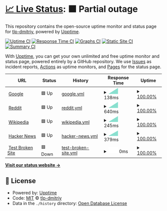 # [📈 Live Status](https://tlp-dmitriy.github.io/upptime): <!--live status--> **🟧 Partial outage**

This repository contains the open-source uptime monitor and status page for [tlp-dmitriy](https://tlp-dmitriy.github.io/upptime), powered by [Upptime](https://github.com/upptime/upptime).

[![Uptime CI](https://github.com/tlp-dmitriy/upptime/workflows/Uptime%20CI/badge.svg)](https://github.com/tlp-dmitriy/upptime/actions?query=workflow%3A%22Uptime+CI%22)
[![Response Time CI](https://github.com/tlp-dmitriy/upptime/workflows/Response%20Time%20CI/badge.svg)](https://github.com/tlp-dmitriy/upptime/actions?query=workflow%3A%22Response+Time+CI%22)
[![Graphs CI](https://github.com/tlp-dmitriy/upptime/workflows/Graphs%20CI/badge.svg)](https://github.com/tlp-dmitriy/upptime/actions?query=workflow%3A%22Graphs+CI%22)
[![Static Site CI](https://github.com/tlp-dmitriy/upptime/workflows/Static%20Site%20CI/badge.svg)](https://github.com/tlp-dmitriy/upptime/actions?query=workflow%3A%22Static+Site+CI%22)
[![Summary CI](https://github.com/tlp-dmitriy/upptime/workflows/Summary%20CI/badge.svg)](https://github.com/tlp-dmitriy/upptime/actions?query=workflow%3A%22Summary+CI%22)

With [Upptime](https://upptime.js.org), you can get your own unlimited and free uptime monitor and status page, powered entirely by a GitHub repository. We use [Issues](https://github.com/tlp-dmitriy/upptime/issues) as incident reports, [Actions](https://github.com/tlp-dmitriy/upptime/actions) as uptime monitors, and [Pages](https://tlp-dmitriy.github.io/upptime) for the status page.

<!--start: status pages-->
<!-- This summary is generated by Upptime (https://github.com/upptime/upptime) -->
<!-- Do not edit this manually, your changes will be overwritten -->
<!-- prettier-ignore -->
| URL | Status | History | Response Time | Uptime |
| --- | ------ | ------- | ------------- | ------ |
| <img alt="" src="https://icons.duckduckgo.com/ip3/www.google.com.ico" height="13"> [Google](https://www.google.com) | 🟩 Up | [google.yml](https://github.com/tlp-dmitriy/upptime/commits/HEAD/history/google.yml) | <details><summary><img alt="Response time graph" src="./graphs/google/response-time-week.png" height="20"> 138ms</summary><br><a href="https://tlp-dmitriy.github.io/upptime/history/google"><img alt="Response time 125" src="https://img.shields.io/endpoint?url=https%3A%2F%2Fraw.githubusercontent.com%2Ftlp-dmitriy%2Fupptime%2FHEAD%2Fapi%2Fgoogle%2Fresponse-time.json"></a><br><a href="https://tlp-dmitriy.github.io/upptime/history/google"><img alt="24-hour response time 88" src="https://img.shields.io/endpoint?url=https%3A%2F%2Fraw.githubusercontent.com%2Ftlp-dmitriy%2Fupptime%2FHEAD%2Fapi%2Fgoogle%2Fresponse-time-day.json"></a><br><a href="https://tlp-dmitriy.github.io/upptime/history/google"><img alt="7-day response time 138" src="https://img.shields.io/endpoint?url=https%3A%2F%2Fraw.githubusercontent.com%2Ftlp-dmitriy%2Fupptime%2FHEAD%2Fapi%2Fgoogle%2Fresponse-time-week.json"></a><br><a href="https://tlp-dmitriy.github.io/upptime/history/google"><img alt="30-day response time 125" src="https://img.shields.io/endpoint?url=https%3A%2F%2Fraw.githubusercontent.com%2Ftlp-dmitriy%2Fupptime%2FHEAD%2Fapi%2Fgoogle%2Fresponse-time-month.json"></a><br><a href="https://tlp-dmitriy.github.io/upptime/history/google"><img alt="1-year response time 125" src="https://img.shields.io/endpoint?url=https%3A%2F%2Fraw.githubusercontent.com%2Ftlp-dmitriy%2Fupptime%2FHEAD%2Fapi%2Fgoogle%2Fresponse-time-year.json"></a></details> | <details><summary><a href="https://tlp-dmitriy.github.io/upptime/history/google">100.00%</a></summary><a href="https://tlp-dmitriy.github.io/upptime/history/google"><img alt="All-time uptime 100.00%" src="https://img.shields.io/endpoint?url=https%3A%2F%2Fraw.githubusercontent.com%2Ftlp-dmitriy%2Fupptime%2FHEAD%2Fapi%2Fgoogle%2Fuptime.json"></a><br><a href="https://tlp-dmitriy.github.io/upptime/history/google"><img alt="24-hour uptime 100.00%" src="https://img.shields.io/endpoint?url=https%3A%2F%2Fraw.githubusercontent.com%2Ftlp-dmitriy%2Fupptime%2FHEAD%2Fapi%2Fgoogle%2Fuptime-day.json"></a><br><a href="https://tlp-dmitriy.github.io/upptime/history/google"><img alt="7-day uptime 100.00%" src="https://img.shields.io/endpoint?url=https%3A%2F%2Fraw.githubusercontent.com%2Ftlp-dmitriy%2Fupptime%2FHEAD%2Fapi%2Fgoogle%2Fuptime-week.json"></a><br><a href="https://tlp-dmitriy.github.io/upptime/history/google"><img alt="30-day uptime 100.00%" src="https://img.shields.io/endpoint?url=https%3A%2F%2Fraw.githubusercontent.com%2Ftlp-dmitriy%2Fupptime%2FHEAD%2Fapi%2Fgoogle%2Fuptime-month.json"></a><br><a href="https://tlp-dmitriy.github.io/upptime/history/google"><img alt="1-year uptime 100.00%" src="https://img.shields.io/endpoint?url=https%3A%2F%2Fraw.githubusercontent.com%2Ftlp-dmitriy%2Fupptime%2FHEAD%2Fapi%2Fgoogle%2Fuptime-year.json"></a></details>
| <img alt="" src="https://icons.duckduckgo.com/ip3/www.reddit.com.ico" height="13"> [Reddit](https://www.reddit.com) | 🟩 Up | [reddit.yml](https://github.com/tlp-dmitriy/upptime/commits/HEAD/history/reddit.yml) | <details><summary><img alt="Response time graph" src="./graphs/reddit/response-time-week.png" height="20"> 640ms</summary><br><a href="https://tlp-dmitriy.github.io/upptime/history/reddit"><img alt="Response time 661" src="https://img.shields.io/endpoint?url=https%3A%2F%2Fraw.githubusercontent.com%2Ftlp-dmitriy%2Fupptime%2FHEAD%2Fapi%2Freddit%2Fresponse-time.json"></a><br><a href="https://tlp-dmitriy.github.io/upptime/history/reddit"><img alt="24-hour response time 508" src="https://img.shields.io/endpoint?url=https%3A%2F%2Fraw.githubusercontent.com%2Ftlp-dmitriy%2Fupptime%2FHEAD%2Fapi%2Freddit%2Fresponse-time-day.json"></a><br><a href="https://tlp-dmitriy.github.io/upptime/history/reddit"><img alt="7-day response time 640" src="https://img.shields.io/endpoint?url=https%3A%2F%2Fraw.githubusercontent.com%2Ftlp-dmitriy%2Fupptime%2FHEAD%2Fapi%2Freddit%2Fresponse-time-week.json"></a><br><a href="https://tlp-dmitriy.github.io/upptime/history/reddit"><img alt="30-day response time 661" src="https://img.shields.io/endpoint?url=https%3A%2F%2Fraw.githubusercontent.com%2Ftlp-dmitriy%2Fupptime%2FHEAD%2Fapi%2Freddit%2Fresponse-time-month.json"></a><br><a href="https://tlp-dmitriy.github.io/upptime/history/reddit"><img alt="1-year response time 661" src="https://img.shields.io/endpoint?url=https%3A%2F%2Fraw.githubusercontent.com%2Ftlp-dmitriy%2Fupptime%2FHEAD%2Fapi%2Freddit%2Fresponse-time-year.json"></a></details> | <details><summary><a href="https://tlp-dmitriy.github.io/upptime/history/reddit">100.00%</a></summary><a href="https://tlp-dmitriy.github.io/upptime/history/reddit"><img alt="All-time uptime 100.00%" src="https://img.shields.io/endpoint?url=https%3A%2F%2Fraw.githubusercontent.com%2Ftlp-dmitriy%2Fupptime%2FHEAD%2Fapi%2Freddit%2Fuptime.json"></a><br><a href="https://tlp-dmitriy.github.io/upptime/history/reddit"><img alt="24-hour uptime 100.00%" src="https://img.shields.io/endpoint?url=https%3A%2F%2Fraw.githubusercontent.com%2Ftlp-dmitriy%2Fupptime%2FHEAD%2Fapi%2Freddit%2Fuptime-day.json"></a><br><a href="https://tlp-dmitriy.github.io/upptime/history/reddit"><img alt="7-day uptime 100.00%" src="https://img.shields.io/endpoint?url=https%3A%2F%2Fraw.githubusercontent.com%2Ftlp-dmitriy%2Fupptime%2FHEAD%2Fapi%2Freddit%2Fuptime-week.json"></a><br><a href="https://tlp-dmitriy.github.io/upptime/history/reddit"><img alt="30-day uptime 100.00%" src="https://img.shields.io/endpoint?url=https%3A%2F%2Fraw.githubusercontent.com%2Ftlp-dmitriy%2Fupptime%2FHEAD%2Fapi%2Freddit%2Fuptime-month.json"></a><br><a href="https://tlp-dmitriy.github.io/upptime/history/reddit"><img alt="1-year uptime 100.00%" src="https://img.shields.io/endpoint?url=https%3A%2F%2Fraw.githubusercontent.com%2Ftlp-dmitriy%2Fupptime%2FHEAD%2Fapi%2Freddit%2Fuptime-year.json"></a></details>
| <img alt="" src="https://icons.duckduckgo.com/ip3/en.wikipedia.org.ico" height="13"> [Wikipedia](https://en.wikipedia.org) | 🟩 Up | [wikipedia.yml](https://github.com/tlp-dmitriy/upptime/commits/HEAD/history/wikipedia.yml) | <details><summary><img alt="Response time graph" src="./graphs/wikipedia/response-time-week.png" height="20"> 245ms</summary><br><a href="https://tlp-dmitriy.github.io/upptime/history/wikipedia"><img alt="Response time 254" src="https://img.shields.io/endpoint?url=https%3A%2F%2Fraw.githubusercontent.com%2Ftlp-dmitriy%2Fupptime%2FHEAD%2Fapi%2Fwikipedia%2Fresponse-time.json"></a><br><a href="https://tlp-dmitriy.github.io/upptime/history/wikipedia"><img alt="24-hour response time 245" src="https://img.shields.io/endpoint?url=https%3A%2F%2Fraw.githubusercontent.com%2Ftlp-dmitriy%2Fupptime%2FHEAD%2Fapi%2Fwikipedia%2Fresponse-time-day.json"></a><br><a href="https://tlp-dmitriy.github.io/upptime/history/wikipedia"><img alt="7-day response time 245" src="https://img.shields.io/endpoint?url=https%3A%2F%2Fraw.githubusercontent.com%2Ftlp-dmitriy%2Fupptime%2FHEAD%2Fapi%2Fwikipedia%2Fresponse-time-week.json"></a><br><a href="https://tlp-dmitriy.github.io/upptime/history/wikipedia"><img alt="30-day response time 254" src="https://img.shields.io/endpoint?url=https%3A%2F%2Fraw.githubusercontent.com%2Ftlp-dmitriy%2Fupptime%2FHEAD%2Fapi%2Fwikipedia%2Fresponse-time-month.json"></a><br><a href="https://tlp-dmitriy.github.io/upptime/history/wikipedia"><img alt="1-year response time 254" src="https://img.shields.io/endpoint?url=https%3A%2F%2Fraw.githubusercontent.com%2Ftlp-dmitriy%2Fupptime%2FHEAD%2Fapi%2Fwikipedia%2Fresponse-time-year.json"></a></details> | <details><summary><a href="https://tlp-dmitriy.github.io/upptime/history/wikipedia">100.00%</a></summary><a href="https://tlp-dmitriy.github.io/upptime/history/wikipedia"><img alt="All-time uptime 100.00%" src="https://img.shields.io/endpoint?url=https%3A%2F%2Fraw.githubusercontent.com%2Ftlp-dmitriy%2Fupptime%2FHEAD%2Fapi%2Fwikipedia%2Fuptime.json"></a><br><a href="https://tlp-dmitriy.github.io/upptime/history/wikipedia"><img alt="24-hour uptime 100.00%" src="https://img.shields.io/endpoint?url=https%3A%2F%2Fraw.githubusercontent.com%2Ftlp-dmitriy%2Fupptime%2FHEAD%2Fapi%2Fwikipedia%2Fuptime-day.json"></a><br><a href="https://tlp-dmitriy.github.io/upptime/history/wikipedia"><img alt="7-day uptime 100.00%" src="https://img.shields.io/endpoint?url=https%3A%2F%2Fraw.githubusercontent.com%2Ftlp-dmitriy%2Fupptime%2FHEAD%2Fapi%2Fwikipedia%2Fuptime-week.json"></a><br><a href="https://tlp-dmitriy.github.io/upptime/history/wikipedia"><img alt="30-day uptime 100.00%" src="https://img.shields.io/endpoint?url=https%3A%2F%2Fraw.githubusercontent.com%2Ftlp-dmitriy%2Fupptime%2FHEAD%2Fapi%2Fwikipedia%2Fuptime-month.json"></a><br><a href="https://tlp-dmitriy.github.io/upptime/history/wikipedia"><img alt="1-year uptime 100.00%" src="https://img.shields.io/endpoint?url=https%3A%2F%2Fraw.githubusercontent.com%2Ftlp-dmitriy%2Fupptime%2FHEAD%2Fapi%2Fwikipedia%2Fuptime-year.json"></a></details>
| <img alt="" src="https://icons.duckduckgo.com/ip3/news.ycombinator.com.ico" height="13"> [Hacker News](https://news.ycombinator.com) | 🟩 Up | [hacker-news.yml](https://github.com/tlp-dmitriy/upptime/commits/HEAD/history/hacker-news.yml) | <details><summary><img alt="Response time graph" src="./graphs/hacker-news/response-time-week.png" height="20"> 379ms</summary><br><a href="https://tlp-dmitriy.github.io/upptime/history/hacker-news"><img alt="Response time 384" src="https://img.shields.io/endpoint?url=https%3A%2F%2Fraw.githubusercontent.com%2Ftlp-dmitriy%2Fupptime%2FHEAD%2Fapi%2Fhacker-news%2Fresponse-time.json"></a><br><a href="https://tlp-dmitriy.github.io/upptime/history/hacker-news"><img alt="24-hour response time 449" src="https://img.shields.io/endpoint?url=https%3A%2F%2Fraw.githubusercontent.com%2Ftlp-dmitriy%2Fupptime%2FHEAD%2Fapi%2Fhacker-news%2Fresponse-time-day.json"></a><br><a href="https://tlp-dmitriy.github.io/upptime/history/hacker-news"><img alt="7-day response time 379" src="https://img.shields.io/endpoint?url=https%3A%2F%2Fraw.githubusercontent.com%2Ftlp-dmitriy%2Fupptime%2FHEAD%2Fapi%2Fhacker-news%2Fresponse-time-week.json"></a><br><a href="https://tlp-dmitriy.github.io/upptime/history/hacker-news"><img alt="30-day response time 384" src="https://img.shields.io/endpoint?url=https%3A%2F%2Fraw.githubusercontent.com%2Ftlp-dmitriy%2Fupptime%2FHEAD%2Fapi%2Fhacker-news%2Fresponse-time-month.json"></a><br><a href="https://tlp-dmitriy.github.io/upptime/history/hacker-news"><img alt="1-year response time 384" src="https://img.shields.io/endpoint?url=https%3A%2F%2Fraw.githubusercontent.com%2Ftlp-dmitriy%2Fupptime%2FHEAD%2Fapi%2Fhacker-news%2Fresponse-time-year.json"></a></details> | <details><summary><a href="https://tlp-dmitriy.github.io/upptime/history/hacker-news">100.00%</a></summary><a href="https://tlp-dmitriy.github.io/upptime/history/hacker-news"><img alt="All-time uptime 100.00%" src="https://img.shields.io/endpoint?url=https%3A%2F%2Fraw.githubusercontent.com%2Ftlp-dmitriy%2Fupptime%2FHEAD%2Fapi%2Fhacker-news%2Fuptime.json"></a><br><a href="https://tlp-dmitriy.github.io/upptime/history/hacker-news"><img alt="24-hour uptime 100.00%" src="https://img.shields.io/endpoint?url=https%3A%2F%2Fraw.githubusercontent.com%2Ftlp-dmitriy%2Fupptime%2FHEAD%2Fapi%2Fhacker-news%2Fuptime-day.json"></a><br><a href="https://tlp-dmitriy.github.io/upptime/history/hacker-news"><img alt="7-day uptime 100.00%" src="https://img.shields.io/endpoint?url=https%3A%2F%2Fraw.githubusercontent.com%2Ftlp-dmitriy%2Fupptime%2FHEAD%2Fapi%2Fhacker-news%2Fuptime-week.json"></a><br><a href="https://tlp-dmitriy.github.io/upptime/history/hacker-news"><img alt="30-day uptime 99.92%" src="https://img.shields.io/endpoint?url=https%3A%2F%2Fraw.githubusercontent.com%2Ftlp-dmitriy%2Fupptime%2FHEAD%2Fapi%2Fhacker-news%2Fuptime-month.json"></a><br><a href="https://tlp-dmitriy.github.io/upptime/history/hacker-news"><img alt="1-year uptime 99.99%" src="https://img.shields.io/endpoint?url=https%3A%2F%2Fraw.githubusercontent.com%2Ftlp-dmitriy%2Fupptime%2FHEAD%2Fapi%2Fhacker-news%2Fuptime-year.json"></a></details>
| <img alt="" src="https://icons.duckduckgo.com/ip3/thissitedoesnotexist.koj.co.ico" height="13"> [Test Broken Site](https://thissitedoesnotexist.koj.co) | 🟥 Down | [test-broken-site.yml](https://github.com/tlp-dmitriy/upptime/commits/HEAD/history/test-broken-site.yml) | <details><summary><img alt="Response time graph" src="./graphs/test-broken-site/response-time-week.png" height="20"> 0ms</summary><br><a href="https://tlp-dmitriy.github.io/upptime/history/test-broken-site"><img alt="Response time 0" src="https://img.shields.io/endpoint?url=https%3A%2F%2Fraw.githubusercontent.com%2Ftlp-dmitriy%2Fupptime%2FHEAD%2Fapi%2Ftest-broken-site%2Fresponse-time.json"></a><br><a href="https://tlp-dmitriy.github.io/upptime/history/test-broken-site"><img alt="24-hour response time 0" src="https://img.shields.io/endpoint?url=https%3A%2F%2Fraw.githubusercontent.com%2Ftlp-dmitriy%2Fupptime%2FHEAD%2Fapi%2Ftest-broken-site%2Fresponse-time-day.json"></a><br><a href="https://tlp-dmitriy.github.io/upptime/history/test-broken-site"><img alt="7-day response time 0" src="https://img.shields.io/endpoint?url=https%3A%2F%2Fraw.githubusercontent.com%2Ftlp-dmitriy%2Fupptime%2FHEAD%2Fapi%2Ftest-broken-site%2Fresponse-time-week.json"></a><br><a href="https://tlp-dmitriy.github.io/upptime/history/test-broken-site"><img alt="30-day response time 0" src="https://img.shields.io/endpoint?url=https%3A%2F%2Fraw.githubusercontent.com%2Ftlp-dmitriy%2Fupptime%2FHEAD%2Fapi%2Ftest-broken-site%2Fresponse-time-month.json"></a><br><a href="https://tlp-dmitriy.github.io/upptime/history/test-broken-site"><img alt="1-year response time 0" src="https://img.shields.io/endpoint?url=https%3A%2F%2Fraw.githubusercontent.com%2Ftlp-dmitriy%2Fupptime%2FHEAD%2Fapi%2Ftest-broken-site%2Fresponse-time-year.json"></a></details> | <details><summary><a href="https://tlp-dmitriy.github.io/upptime/history/test-broken-site">100.00%</a></summary><a href="https://tlp-dmitriy.github.io/upptime/history/test-broken-site"><img alt="All-time uptime 100.00%" src="https://img.shields.io/endpoint?url=https%3A%2F%2Fraw.githubusercontent.com%2Ftlp-dmitriy%2Fupptime%2FHEAD%2Fapi%2Ftest-broken-site%2Fuptime.json"></a><br><a href="https://tlp-dmitriy.github.io/upptime/history/test-broken-site"><img alt="24-hour uptime 100.00%" src="https://img.shields.io/endpoint?url=https%3A%2F%2Fraw.githubusercontent.com%2Ftlp-dmitriy%2Fupptime%2FHEAD%2Fapi%2Ftest-broken-site%2Fuptime-day.json"></a><br><a href="https://tlp-dmitriy.github.io/upptime/history/test-broken-site"><img alt="7-day uptime 100.00%" src="https://img.shields.io/endpoint?url=https%3A%2F%2Fraw.githubusercontent.com%2Ftlp-dmitriy%2Fupptime%2FHEAD%2Fapi%2Ftest-broken-site%2Fuptime-week.json"></a><br><a href="https://tlp-dmitriy.github.io/upptime/history/test-broken-site"><img alt="30-day uptime 100.00%" src="https://img.shields.io/endpoint?url=https%3A%2F%2Fraw.githubusercontent.com%2Ftlp-dmitriy%2Fupptime%2FHEAD%2Fapi%2Ftest-broken-site%2Fuptime-month.json"></a><br><a href="https://tlp-dmitriy.github.io/upptime/history/test-broken-site"><img alt="1-year uptime 100.00%" src="https://img.shields.io/endpoint?url=https%3A%2F%2Fraw.githubusercontent.com%2Ftlp-dmitriy%2Fupptime%2FHEAD%2Fapi%2Ftest-broken-site%2Fuptime-year.json"></a></details>

<!--end: status pages-->

[**Visit our status website →**](https://tlp-dmitriy.github.io/upptime)

## 📄 License

- Powered by: [Upptime](https://github.com/upptime/upptime)
- Code: [MIT](./LICENSE) © [tlp-dmitriy](https://tlp-dmitriy.github.io/upptime)
- Data in the `./history` directory: [Open Database License](https://opendatacommons.org/licenses/odbl/1-0/)
